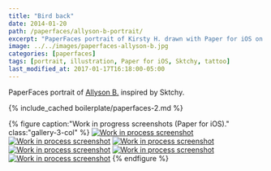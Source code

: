 ```yaml
---
title: "Bird back"
date: 2014-01-20
path: /paperfaces/allyson-b-portrait/
excerpt: "PaperFaces portrait of Kirsty H. drawn with Paper for iOS on an iPad."
image: ../../images/paperfaces-allyson-b.jpg
categories: [paperfaces]
tags: [portrait, illustration, Paper for iOS, Sktchy, tattoo]
last_modified_at: 2017-01-17T16:18:00-05:00
---
```


PaperFaces portrait of [Allyson B.](https://sktchy.com/NogM0C) inspired by Sktchy.

{% include_cached boilerplate/paperfaces-2.md %}

{% figure caption:"Work in progress screenshots (Paper for iOS)." class:"gallery-3-col" %}
[![Work in process screenshot](../../images/paperfaces-allyson-b-process-1-600.jpg)](../../images/paperfaces-allyson-b-process-1-lg.jpg)
[![Work in process screenshot](../../images/paperfaces-allyson-b-process-2-600.jpg)](../../images/paperfaces-allyson-b-process-2-lg.jpg)
[![Work in process screenshot](../../images/paperfaces-allyson-b-process-3-600.jpg)](../../images/paperfaces-allyson-b-process-3-lg.jpg)
[![Work in process screenshot](../../images/paperfaces-allyson-b-process-4-600.jpg)](../../images/paperfaces-allyson-b-process-4-lg.jpg)
[![Work in process screenshot](../../images/paperfaces-allyson-b-process-5-600.jpg)](../../images/paperfaces-allyson-b-process-5-lg.jpg)
[![Work in process screenshot](../../images/paperfaces-allyson-b-process-6-600.jpg)](../../images/paperfaces-allyson-b-process-6-lg.jpg)
{% endfigure %}
